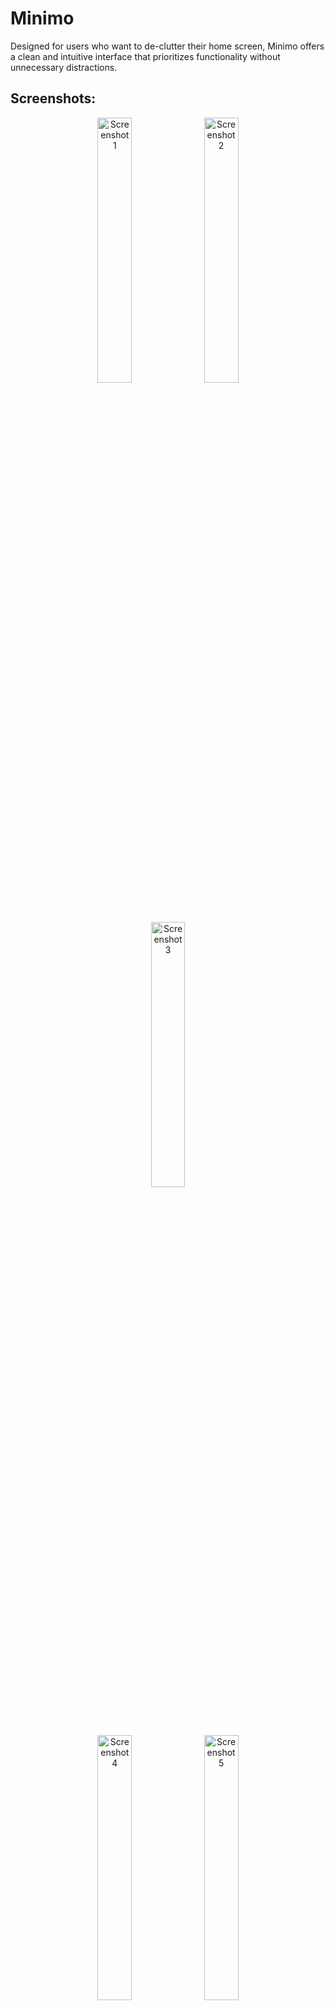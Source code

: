 # Minimo

Designed for users who want to de-clutter their home screen, Minimo offers a clean and intuitive
interface that prioritizes functionality without unnecessary distractions.

## Screenshots:

<p align="center">
  <img src="https://github.com/user-attachments/assets/50587577-66fd-4c3c-bb80-ec3b62b9076e" alt="Screenshot 1" width="33%" />
  <img src="https://github.com/user-attachments/assets/37f0da02-43af-4342-8c93-27f3a066cf87" alt="Screenshot 2" width="33%" />
  <img src="https://github.com/user-attachments/assets/114bd5c8-3dca-4af2-ac72-dc169f1633ae" alt="Screenshot 3" width="33%" />
</p>

<p align="center">
  <img src="https://github.com/user-attachments/assets/a5b26c3b-71f9-495f-90eb-ebb2eaab6056" alt="Screenshot 4" width="33%" />
  <img src="https://github.com/user-attachments/assets/1d41d781-2806-4b5a-8c01-b1b4831d8374" alt="Screenshot 5" width="33%" />
  <img src="https://github.com/user-attachments/assets/1b534c9d-e550-4d15-997c-3313ec4e2265" alt="Screenshot 6" width="33%" />
</p>

## Key Features:

- **App Management**: Personalize your app experience by favorite apps, renaming apps and hiding
  those you don’t use frequently, keeping your home screen tidy and organized.
- **Lightweight Performance**: Minimo is designed to be resource-efficient, ensuring smooth
  operation without draining your battery.
- **Privacy Focused**: Your data is yours. We don’t track or collect personal information.
- **Open Source**: Our app is open source, allowing you to review the code, contribute, and ensure
  transparency in our development process.

## Download:

[Play Store](https://play.google.com/store/apps/details?id=com.minimo.launcher)

## Tech stack & Libraries

- Minimum SDK level 26.
- Target SDK level 34.
- [Kotlin](https://kotlinlang.org/) based,
  utilizing [Coroutines](https://github.com/Kotlin/kotlinx.coroutines) + [Flow](https://kotlin.github.io/kotlinx.coroutines/kotlinx-coroutines-core/kotlinx.coroutines.flow/)
  for asynchronous operations.
- Jetpack Libraries:
    - [Jetpack Compose](https://developer.android.com/compose)
    - [Lifecycle](https://developer.android.com/jetpack/androidx/releases/lifecycle)
    - [ViewModel](https://developer.android.com/topic/libraries/architecture/viewmodel)
    - [Navigation](https://developer.android.com/guide/navigation)
    - [Room](https://developer.android.com/jetpack/androidx/releases/room)
    - [DataStore](https://developer.android.com/jetpack/androidx/releases/datastore)
    - [Hilt](https://dagger.dev/hilt/)
- [Timber](https://github.com/JakeWharton/timber)